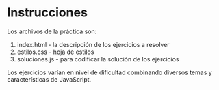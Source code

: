 # Instrucciones

Los archivos de la práctica son:

1. index.html - la descripción de los ejercicios a resolver
2. estilos.css - hoja de estilos
3. soluciones.js - para codificar la solución de los ejercicios

Los ejercicios varían en nivel de dificultad combinando diversos temas y características de JavaScript.
